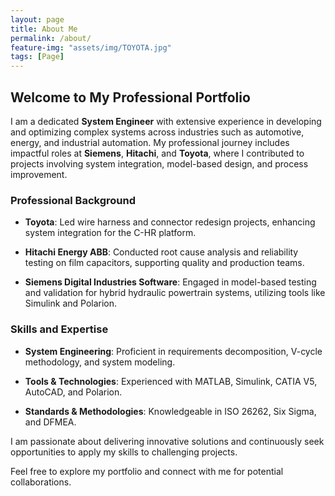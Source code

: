 ```yaml
---
layout: page
title: About Me
permalink: /about/
feature-img: "assets/img/TOYOTA.jpg"
tags: [Page]
---
```

 

## Welcome to My Professional Portfolio

I am a dedicated **System Engineer** with extensive experience in developing and optimizing complex systems across industries such as automotive, energy, and industrial automation. My professional journey includes impactful roles at **Siemens**, **Hitachi**, and **Toyota**, where I contributed to projects involving system integration, model-based design, and process improvement.

### Professional Background

- **Toyota**: Led wire harness and connector redesign projects, enhancing system integration for the C-HR platform.

- **Hitachi Energy ABB**: Conducted root cause analysis and reliability testing on film capacitors, supporting quality and production teams.

- **Siemens Digital Industries Software**: Engaged in model-based testing and validation for hybrid hydraulic powertrain systems, utilizing tools like Simulink and Polarion.

### Skills and Expertise

- **System Engineering**: Proficient in requirements decomposition, V-cycle methodology, and system modeling.

- **Tools & Technologies**: Experienced with MATLAB, Simulink, CATIA V5, AutoCAD, and Polarion.

- **Standards & Methodologies**: Knowledgeable in ISO 26262, Six Sigma, and DFMEA.

I am passionate about delivering innovative solutions and continuously seek opportunities to apply my skills to challenging projects.

Feel free to explore my portfolio and connect with me for potential collaborations.
